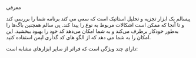 معرفی

پیسالم یک ابزار تجزیه و تحلیل استاتیک است که سعی می کند برنامه شما را بررسی کند و تا آنجا که ممکن است اشکالات مربوط به نوع را پیدا کند.
پی سالم همچنین باگ‌ها را به‌طور خودکار برطرف می‌کند و به شما امکان می‌دهد کد خود را بهبود ببخشید. این امکان را به شما می دهد که از الگو های کد گذاری ایمن استفاده کنید.

دارای چند ویژگی است که فراتر از سایر ابزارهای مشابه است:

